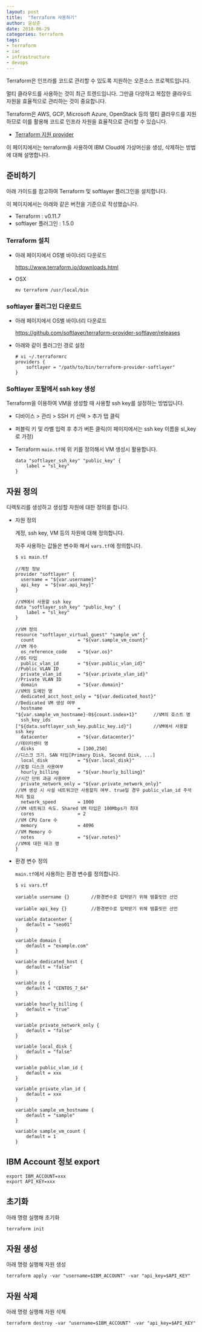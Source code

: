 ```yaml
---
layout: post
title:  "Terraform 사용하기"
author: 윤상준
date: 2018-06-29
categories: terraform
tags:
- terraform
- iac
- infrastructure
- devops
---
```


Terraform은 인프라를 코드로 관리할 수 있도록 지원하는 오픈소스 프로젝트입니다.

멀티 클라우드를 사용하는 것이 최근 트렌드입니다. 그만큼 다양하고 복잡한 클라우드 자원을 효율적으로 관리하는 것이 중요합니다.

Terraform은 AWS, GCP, Microsoft Azure, OpenStack 등의 멀티 클라우드를 지원하므로 이를 활용해 코드로 인프라 자원을 효율적으로 관리할 수 있습니다.

* [Terraform 지원 provider](https://www.terraform.io/docs/providers/index.html)

이 페이지에서는 terraform을 사용하여 IBM Cloud에 가상머신을 생성, 삭제하는 방법에 대해 설명합니다.

## 준비하기

아래 가이드를 참고하여 Terraform 및 softlayer 플러그인을 설치합니다.

이 페이지에서는 아래와 같은 버전을 기준으로 작성했습니다.

- Terraform : v0.11.7
- softlayer 플러그인 : 1.5.0

### Terraform 설치

- 아래 페이지에서 OS별 바이너리 다운로드

    https://www.terraform.io/downloads.html

- OSX

    ```
    mv terraform /usr/local/bin
    ```

### softlayer 플러그인 다운로드

- 아래 페이지에서 OS별 바이너리 다운로드

    https://github.com/softlayer/terraform-provider-softlayer/releases

- 아래와 같이 플러그인 경로 설정

    ```
    # vi ~/.terraformrc
    providers {
        softlayer = "/path/to/bin/terraform-provider-softlayer"
    }
    ```

### Softlayer 포탈에서 ssh key 생성

Terraform을 이용하여 VM을 생성할 때 사용할 ssh key를 설정하는 방법입니다.

- 디바이스 > 관리 > SSH 키 선택 > 추가 탭 클릭

- 퍼블릭 키 및 라벨 입력 후 추가 버튼 클릭(이 페이지에서는 ssh key 이름을 sl_key로 가정)

- Terraform `main.tf`에 위 키를 정의해서 VM 생성시 활용합니다.

    ```
    data "softlayer_ssh_key" "public_key" {
        label = "sl_key"
    }
    ```

## 자원 정의

디렉토리를 생성하고 생성할 자원에 대한 정의를 합니다.

- 자원 정의

    계정, ssh key, VM 등의 자원에 대해 정의합니다.

    자주 사용하는 값들은 변수화 해서 `vars.tf`에 정의합니다.

    ```
    $ vi main.tf

    //계정 정보
    provider "softlayer" {
      username = "${var.username}"
      api_key  = "${var.api_key}"
    }

    //VM에서 사용할 ssh key
    data "softlayer_ssh_key" "public_key" {
        label = "sl_key"
    }

    //VM 정의
    resource "softlayer_virtual_guest" "sample_vm" {
      count                = "${var.sample_vm_count}"                           //VM 개수
      os_reference_code    = "${var.os}"                                        //OS 타입
      public_vlan_id       = "${var.public_vlan_id}"                            //Public VLAN ID
      private_vlan_id      = "${var.private_vlan_id}"                           //Private VLAN ID
      domain               = "${var.domain}"                                    //VM의 도메인 명
      dedicated_acct_host_only = "${var.dedicated_host}"                        //Dedicated VM 생성 여부
      hostname             = "${var.sample_vm_hostname}-0${count.index+1}"      //VM의 호스트 명
      ssh_key_ids          = ["${data.softlayer_ssh_key.public_key.id}"]        //VM에서 사용할 ssh key
      datacenter           = "${var.datacenter}"                                //데이터센터 명
      disks                = [100,250]                                          //디스크 크기. SAN 타입[Primary Disk, Second Disk, ...]
      local_disk           = "${var.local_disk}"                                //로컬 디스크 사용여부
      hourly_billing       = "${var.hourly_billing}"                            //시간 단위 과금 사용여부
      private_network_only = "${var.private_network_only}"                      //VM 생성 시 사설 네트워크만 사용할지 여부. true일 경우 public_vlan_id 주석 처리 필요
      network_speed        = 1000                                               //VM 네트워크 속도. Shared VM 타입은 100Mbps가 최대
      cores                = 2                                                  //VM CPU Core 수
      memory               = 4096                                               //VM Memory 수
      notes                = "${var.notes}"                                     //VM에 대한 태크 명
    }
    ```

- 환경 변수 정의

    `main.tf`에서 사용하는 환경 변수를 정의합니다.

    ```
    $ vi vars.tf

    variable username {}        //환경변수로 입력받기 위해 템플릿만 선언

    variable api_key {}         //환경변수로 입력받기 위해 템플릿만 선언

    variable datacenter {
        default = "seo01"
    }

    variable domain {
        default = "example.com"
    }

    variable dedicated_host {
        default = "false"
    }

    variable os {
        default = "CENTOS_7_64"
    }

    variable hourly_billing {
        default = "true"
    }

    variable private_network_only {
        default = "false"
    }

    variable local_disk {
        default = "false"
    }

    variable public_vlan_id {
        default = xxx
    }

    variable private_vlan_id {
        default = xxx
    }

    variable sample_vm_hostname {
        default = "sample"
    }

    variable sample_vm_count {
        default = 1
    }
    ```

## IBM Account 정보 export

```
export IBM_ACCOUNT=xxx
export API_KEY=xxx
```

## 초기화

아래 명령 실행해 초기화

```
terraform init
```

## 자원 생성

아래 명령 실행해 자원 생성

```
terraform apply -var "username=$IBM_ACCOUNT" -var "api_key=$API_KEY"
```

## 자원 삭제

아래 명령 실행해 자원 삭제

```
terraform destroy -var "username=$IBM_ACCOUNT" -var "api_key=$API_KEY"
```
